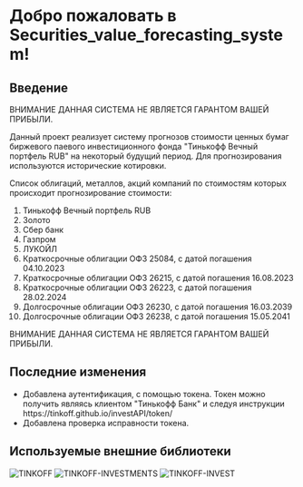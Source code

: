 # Добро пожаловать в Securities_value_forecasting_system!

## Введение

ВНИМАНИЕ ДАННАЯ СИСТЕМА НЕ ЯВЛЯЕТСЯ ГАРАНТОМ ВАШЕЙ ПРИБЫЛИ. 

Данный проект реализует систему прогнозов стоимости ценных бумаг биржевого паевого инвестиционного фонда "Тинькофф Вечный портфель RUB" на некоторый будущий период. Для прогнозирования используются исторические котировки.

Список облигаций, металлов, акций компаний по стоимостям которых происходит прогнозирование стоимости:

<ol>
    <li>Тинькофф Вечный портфель RUB</li>
    <li>Золото</li>
    <li>Сбер банк</li>
    <li>Газпром</li>
    <li>ЛУКОЙЛ</li>
    <li>Краткосрочные облигации ОФЗ 25084, с датой погашения 04.10.2023</li>
    <li>Краткосрочные облигации ОФЗ 26215, с датой погашения 16.08.2023</li>
    <li>Краткосрочные облигации ОФЗ 26223, с датой погашения 28.02.2024</li>
    <li>Долгосрочные облигации ОФЗ 26230, с датой погашения 16.03.2039</li>
    <li>Долгосрочные облигации ОФЗ 26238, с датой погашения 15.05.2041</li>
</ol>



ВНИМАНИЕ ДАННАЯ СИСТЕМА НЕ ЯВЛЯЕТСЯ ГАРАНТОМ ВАШЕЙ ПРИБЫЛИ. 


## Последние изменения

<ul>
   <li>Добавлена аутентификация, с помощью токена. Токен можно получить являясь клиентом "Тинькофф Банк" и следуя инструкции https://tinkoff.github.io/investAPI/token/</li>
   <li>Добавлена проверка исправности токена.</li>
</ul>

## Используемые внешние библиотеки

![TINKOFF](https://img.shields.io/badge/TINKOFF-0.1.1-090909??style=flat-square&logo=TINKOFF)
![TINKOFF-INVESTMENTS](https://img.shields.io/badge/TINKOFF_INVESTMENTS-0.2.0b53-090909??style=flat-square&logo=TINKOFF_INVESTMENTS)
![TINKOFF-INVEST](https://img.shields.io/badge/TINKOFF_INVEST-0.1.1-090909??style=flat-square&logo=TINKOFF-INVEST)